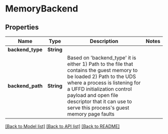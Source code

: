 # MemoryBackend

## Properties

Name | Type | Description | Notes
------------ | ------------- | ------------- | -------------
**backend_type** | **String** |  | 
**backend_path** | **String** | Based on 'backend_type' it is either 1) Path to the file that contains the guest memory to be loaded 2) Path to the UDS where a process is listening for a UFFD initialization control payload and open file descriptor that it can use to serve this process's guest memory page faults | 

[[Back to Model list]](../README.md#documentation-for-models) [[Back to API list]](../README.md#documentation-for-api-endpoints) [[Back to README]](../README.md)


